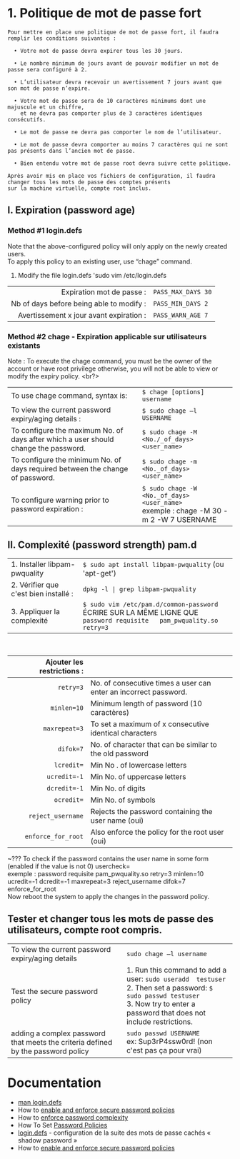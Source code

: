 # 1. Politique de mot de passe fort

```
Pour mettre en place une politique de mot de passe fort, il faudra remplir les conditions suivantes :

  • Votre mot de passe devra expirer tous les 30 jours.

  • Le nombre minimum de jours avant de pouvoir modifier un mot de passe sera configuré à 2.

  • L’utilisateur devra recevoir un avertissement 7 jours avant que son mot de passe n’expire.

  • Votre mot de passe sera de 10 caractères minimums dont une majuscule et un chiffre, 
    et ne devra pas comporter plus de 3 caractères identiques consécutifs.

  • Le mot de passe ne devra pas comporter le nom de l’utilisateur.

  • Le mot de passe devra comporter au moins 7 caractères qui ne sont pas présents dans l’ancien mot de passe.

  • Bien entendu votre mot de passe root devra suivre cette politique.

Après avoir mis en place vos fichiers de configuration, il faudra changer tous les mots de passe des comptes présents 
sur la machine virtuelle, compte root inclus.
```

## I. Expiration (password age)

### Method #1 login.defs

Note that the above-configured policy will only apply on the newly created users. <br>
To apply this policy to an existing user, use “chage” command.

1. Modify the file login.defs 'sudo vim /etc/login.defs

|                                           |                       |
| ----------------------------------------: | --------------------- |
| Expiration mot de passe :                 | `PASS_MAX_DAYS 30` 
| Nb of days before being able to modify :  | `PASS_MIN_DAYS 2`
| Avertissement x jour avant expiration :   | `PASS_WARN_AGE 7`


### Method #2 chage - Expiration applicable sur utilisateurs existants

Note : To execute the chage command, you must be the owner of the account or have root privilege otherwise, you will not be able to view or modify the expiry policy. <br?>

|                                                      |                                                       |
| ---------------------------------------------------- | ----------------------------------------------------- |
| To use chage command, syntax is:                     | `$ chage [options] username`
| To view the current password expiry/aging details :  | `$ sudo chage –l USERNAME`
| To configure the maximum No. of days after which a user should change the password. | `$ sudo chage -M <No./_of_days> <user_name>`
| To configure the minimum No. of days required between the change of password.       | `$ sudo chage -m <No._of_days> <user_name>`
| To configure warning prior to password expiration :  | `$ sudo chage -W <No._of_days> <user_name>` <br>                                                                                                                  exemple : chage -M 30 -m 2 -W 7 USERNAME

## II. Complexité (password strength) pam.d

|                                        |                                                                               |
| -------------------------------------- | ----------------------------------------------------------------------------- |
| 1. Installer libpam-pwquality          | `$ sudo apt install libpam-pwquality` (ou 'apt-get')
| 2. Vérifier que c'est bien installé :  | `dpkg -l \| grep libpam-pwquality`
| 3. Appliquer la complexité             | `$ sudo vim /etc/pam.d/common-password` <br>                                                                                                                      ÉCRIRE SUR LA MÊME LIGNE QUE `password	requisite	pam_pwquality.so retry=3`

<br>

| Ajouter les restrictions : |                                                                    |
| -------------------------: | ------------------------------------------------------------------ |
| `retry=3`                  | No. of consecutive times a user can enter an incorrect password.
| `minlen=10`                | Minimum length of password (10 caractères)
| `maxrepeat=3`              | To set a maximum of x consecutive identical characters
| `difok=7`                  | No. of character that can be similar to the old password
| `lcredit=`                 | Min No . of lowercase letters
| `ucredit=-1`               | Min No. of uppercase letters
| `dcredit=-1`               | Min No. of digits
| `ocredit=`                 | Min No. of symbols
| `reject_username`          | Rejects the password containing the user name (oui)
| `enforce_for_root`         | Also enforce the policy for the root user (oui)

~??? To check if the password contains the user name in some form (enabled if the value is not 0) usercheck=  <br>
exemple : password        requisite	pam_pwquality.so retry=3 minlen=10 ucredit=-1 dcredit=-1 maxrepeat=3 reject_username difok=7 enforce_for_root <br>
Now reboot the system to apply the changes in the password policy.

## Tester et changer tous les mots de passe des utilisateurs, compte root compris.

|                                                   |                                                                                   |
| ------------------------------------------------- | --------------------------------------------------------------------------------- |
| To view the current password expiry/aging details | `sudo chage –l username`
| Test the secure password policy                   | 1. Run this command to add a user: `sudo useradd  testuser` <br>                                                                                                   2. Then set a password: `$ sudo passwd testuser` <br>                                                                                                             3. Now try to enter a password that does not include restrictions.
| adding a complex password that meets the criteria defined by the password policy | `sudo passwd USERNAME` <br>                                                                                                                                         ex: Sup3rP4ssw0rd! (non c'est pas ça pour vrai)

# Documentation

- [man login.defs](http://manpages.ubuntu.com/manpages/cosmic/fr/man5/login.defs.5.html#:~:text=Le%20fichier%20%2Fetc%2Flogin.,aura%20probablement%20des%20cons%C3%A9quences%20ind%C3%A9sirables "MANPAGES.UBUNTU.COM")
- How to [enable and enforce secure password policies](https://linuxhint.com/secure_password_policies_ubuntu/)
- How to [enforce password complexity](https://www.networkworld.com/article/2726217/how-to-enforce-password-complexity-on-linux.html)
- How To Set [Password Policies](https://ostechnix.com/how-to-set-password-policies-in-linux/)
- [login.defs](http://manpages.ubuntu.com/manpages/bionic/fr/man5/login.defs.5.html) - configuration de la suite des mots de passe cachés « shadow password »
- How to [enable and enforce secure password policies](https://linuxhint.com/secure_password_policies_ubuntu/)

